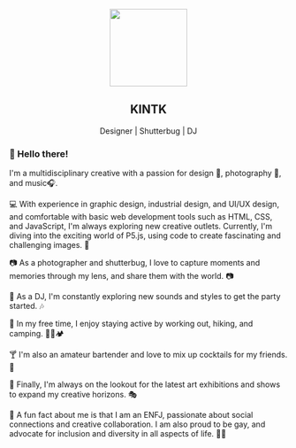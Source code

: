 <p align="center">
  <img width="140" src="https://user-images.githubusercontent.com/88405126/220180730-3b4fa98a-4dd2-4945-9f48-c1c980b93b12.jpeg" />
  <h2 align="center">KINTK</h2>
  <p align="center">Designer | Shutterbug | DJ</p>
</p>

### 👋 Hello there! 

I'm a multidisciplinary creative with a passion for design 🎨, photography 📸, and music🎧.  

💻 With experience in graphic design, industrial design, and UI/UX design, and comfortable with basic web development tools such as HTML, CSS, and JavaScript, I'm always exploring new creative outlets. Currently, I'm diving into the exciting world of P5.js, using code to create fascinating and challenging images. 🌟

📷 As a photographer and shutterbug, I love to capture moments and memories through my lens, and share them with the world. 📷

🎵 As a DJ, I'm constantly exploring new sounds and styles to get the party started. 🎶

🌲 In my free time, I enjoy staying active by working out, hiking, and camping. 🏋️‍♂️🏕️

🍸 I'm also an amateur bartender and love to mix up cocktails for my friends. 🍹

🎨 Finally, I'm always on the lookout for the latest art exhibitions and shows to expand my creative horizons. 🎭

🌈 A fun fact about me is that I am an ENFJ, passionate about social connections and creative collaboration. I am also proud to be gay, and advocate for inclusion and diversity in all aspects of life. 🏳️‍🌈
